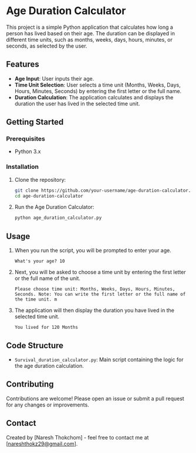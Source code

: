 # Age Duration Calculator

This project is a simple Python application that calculates how long a person has lived based on their age. The duration can be displayed in different time units, such as months, weeks, days, hours, minutes, or seconds, as selected by the user.

## Features

- **Age Input**: User inputs their age.
- **Time Unit Selection**: User selects a time unit (Months, Weeks, Days, Hours, Minutes, Seconds) by entering the first letter or the full name.
- **Duration Calculation**: The application calculates and displays the duration the user has lived in the selected time unit.

## Getting Started

### Prerequisites

- Python 3.x

### Installation

1. Clone the repository:
    ```bash
    git clone https://github.com/your-username/age-duration-calculator.git
    cd age-duration-calculator
    ```

2. Run the Age Duration Calculator:
    ```bash
    python age_duration_calculator.py
    ```

## Usage

1. When you run the script, you will be prompted to enter your age.
    ```
    What's your age? 10
    ```
2. Next, you will be asked to choose a time unit by entering the first letter or the full name of the unit.
    ```
    Please choose time unit: Months, Weeks, Days, Hours, Minutes, Seconds. Note: You can write the first letter or the full name of the time unit. m
    ```
3. The application will then display the duration you have lived in the selected time unit.
    ```
    You lived for 120 Months
    ```


## Code Structure

- `Survival_duration_calculator.py`: Main script containing the logic for the age duration calculation.

## Contributing

Contributions are welcome! Please open an issue or submit a pull request for any changes or improvements.

## Contact

Created by [Naresh Thokchom] - feel free to contact me at [nareshthokz29@gmail.com].

